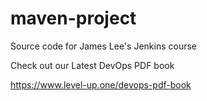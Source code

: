 # maven-project
Source code for James Lee's Jenkins course

Check out our Latest DevOps PDF book

https://www.level-up.one/devops-pdf-book
